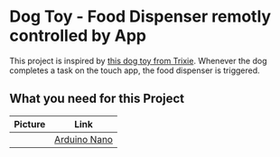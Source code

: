 Dog Toy - Food Dispenser remotly controlled by App
==================================================

This project is inspired by [this dog toy from Trixie](https://www.trixie.de/heimtierbedarf/en/shop/Dog/Activities/StrategySnackToys/?card=24182).
Whenever the dog completes a task on the touch app, the food dispenser is triggered.

What you need for this Project
------------------------------
| Picture | Link |
| - | - |
|  | [Arduino Nano](https://eckstein-shop.de/HIMALAYAbasicNanoV32C0BoardATMEGA328PArduinokompatibelCH340Gmini-USBUARTIC5V16MHzEN) |
